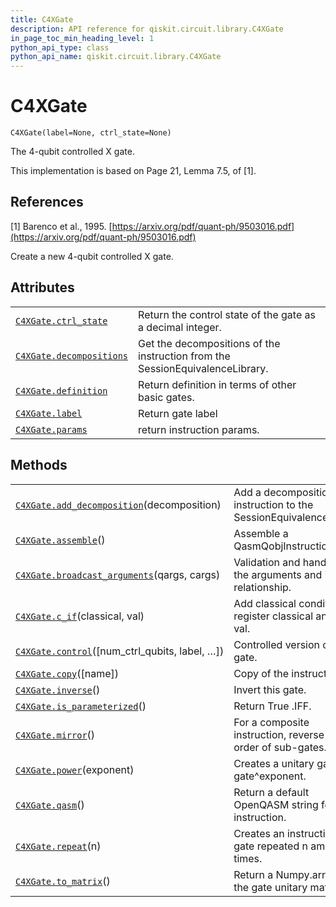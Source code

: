```yaml
---
title: C4XGate
description: API reference for qiskit.circuit.library.C4XGate
in_page_toc_min_heading_level: 1
python_api_type: class
python_api_name: qiskit.circuit.library.C4XGate
---
```


# C4XGate

<span id="qiskit.circuit.library.C4XGate" />

`C4XGate(label=None, ctrl_state=None)`

The 4-qubit controlled X gate.

This implementation is based on Page 21, Lemma 7.5, of \[1].

## References

\[1] Barenco et al., 1995. [https://arxiv.org/pdf/quant-ph/9503016.pdf](https://arxiv.org/pdf/quant-ph/9503016.pdf)

Create a new 4-qubit controlled X gate.

## Attributes

|                                                                                                                           |                                                                               |
| ------------------------------------------------------------------------------------------------------------------------- | ----------------------------------------------------------------------------- |
| [`C4XGate.ctrl_state`](qiskit.circuit.library.C4XGate.ctrl_state "qiskit.circuit.library.C4XGate.ctrl_state")             | Return the control state of the gate as a decimal integer.                    |
| [`C4XGate.decompositions`](qiskit.circuit.library.C4XGate.decompositions "qiskit.circuit.library.C4XGate.decompositions") | Get the decompositions of the instruction from the SessionEquivalenceLibrary. |
| [`C4XGate.definition`](qiskit.circuit.library.C4XGate.definition "qiskit.circuit.library.C4XGate.definition")             | Return definition in terms of other basic gates.                              |
| [`C4XGate.label`](qiskit.circuit.library.C4XGate.label "qiskit.circuit.library.C4XGate.label")                            | Return gate label                                                             |
| [`C4XGate.params`](qiskit.circuit.library.C4XGate.params "qiskit.circuit.library.C4XGate.params")                         | return instruction params.                                                    |

## Methods

|                                                                                                                                                        |                                                                          |
| ------------------------------------------------------------------------------------------------------------------------------------------------------ | ------------------------------------------------------------------------ |
| [`C4XGate.add_decomposition`](qiskit.circuit.library.C4XGate.add_decomposition "qiskit.circuit.library.C4XGate.add_decomposition")(decomposition)      | Add a decomposition of the instruction to the SessionEquivalenceLibrary. |
| [`C4XGate.assemble`](qiskit.circuit.library.C4XGate.assemble "qiskit.circuit.library.C4XGate.assemble")()                                              | Assemble a QasmQobjInstruction                                           |
| [`C4XGate.broadcast_arguments`](qiskit.circuit.library.C4XGate.broadcast_arguments "qiskit.circuit.library.C4XGate.broadcast_arguments")(qargs, cargs) | Validation and handling of the arguments and its relationship.           |
| [`C4XGate.c_if`](qiskit.circuit.library.C4XGate.c_if "qiskit.circuit.library.C4XGate.c_if")(classical, val)                                            | Add classical condition on register classical and value val.             |
| [`C4XGate.control`](qiskit.circuit.library.C4XGate.control "qiskit.circuit.library.C4XGate.control")(\[num\_ctrl\_qubits, label, …])                   | Controlled version of this gate.                                         |
| [`C4XGate.copy`](qiskit.circuit.library.C4XGate.copy "qiskit.circuit.library.C4XGate.copy")(\[name])                                                   | Copy of the instruction.                                                 |
| [`C4XGate.inverse`](qiskit.circuit.library.C4XGate.inverse "qiskit.circuit.library.C4XGate.inverse")()                                                 | Invert this gate.                                                        |
| [`C4XGate.is_parameterized`](qiskit.circuit.library.C4XGate.is_parameterized "qiskit.circuit.library.C4XGate.is_parameterized")()                      | Return True .IFF.                                                        |
| [`C4XGate.mirror`](qiskit.circuit.library.C4XGate.mirror "qiskit.circuit.library.C4XGate.mirror")()                                                    | For a composite instruction, reverse the order of sub-gates.             |
| [`C4XGate.power`](qiskit.circuit.library.C4XGate.power "qiskit.circuit.library.C4XGate.power")(exponent)                                               | Creates a unitary gate as gate^exponent.                                 |
| [`C4XGate.qasm`](qiskit.circuit.library.C4XGate.qasm "qiskit.circuit.library.C4XGate.qasm")()                                                          | Return a default OpenQASM string for the instruction.                    |
| [`C4XGate.repeat`](qiskit.circuit.library.C4XGate.repeat "qiskit.circuit.library.C4XGate.repeat")(n)                                                   | Creates an instruction with gate repeated n amount of times.             |
| [`C4XGate.to_matrix`](qiskit.circuit.library.C4XGate.to_matrix "qiskit.circuit.library.C4XGate.to_matrix")()                                           | Return a Numpy.array for the gate unitary matrix.                        |

